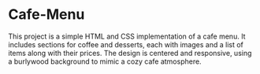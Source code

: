 # Cafe-Menu
This project is a simple HTML and CSS implementation of a cafe menu. It includes sections for coffee and desserts, each with images and a list of items along with their prices. The design is centered and responsive, using a burlywood background to mimic a cozy cafe atmosphere.
